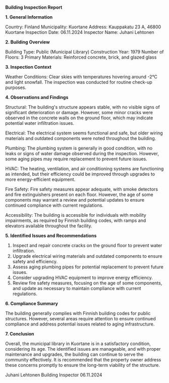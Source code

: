  **Building Inspection Report**

**1. General Information**

Country: Finland
Municipality: Kuortane
Address: Kauppakatu 23 A, 46800 Kuortane
Inspection Date: 06.11.2024
Inspector Name: Juhani Lehtonen

**2. Building Overview**

Building Type: Public (Municipal Library)
Construction Year: 1979
Number of Floors: 3
Primary Materials: Reinforced concrete, brick, and glazed glass

**3. Inspection Context**

Weather Conditions: Clear skies with temperatures hovering around -2°C and light snowfall. The inspection was conducted for routine check-up purposes.

**4. Observations and Findings**

Structural: The building's structure appears stable, with no visible signs of significant deterioration or damage. However, some minor cracks were observed in the concrete walls on the ground floor, which may indicate potential water infiltration issues.

Electrical: The electrical system seems functional and safe, but older wiring materials and outdated components were noted throughout the building.

Plumbing: The plumbing system is generally in good condition, with no leaks or signs of water damage observed during the inspection. However, some aging pipes may require replacement to prevent future issues.

HVAC: The heating, ventilation, and air conditioning systems are functioning as intended, but their efficiency could be improved through upgrades to more energy-efficient equipment.

Fire Safety: Fire safety measures appear adequate, with smoke detectors and fire extinguishers present on each floor. However, the age of some components may warrant a review and potential updates to ensure continued compliance with current regulations.

Accessibility: The building is accessible for individuals with mobility impairments, as required by Finnish building codes, with ramps and elevators available throughout the facility.

**5. Identified Issues and Recommendations**

1. Inspect and repair concrete cracks on the ground floor to prevent water infiltration.
2. Upgrade electrical wiring materials and outdated components to ensure safety and efficiency.
3. Assess aging plumbing pipes for potential replacement to prevent future issues.
4. Consider upgrading HVAC equipment to improve energy efficiency.
5. Review fire safety measures, focusing on the age of some components, and update as necessary to maintain compliance with current regulations.

**6. Compliance Summary**

The building generally complies with Finnish building codes for public structures. However, several areas require attention to ensure continued compliance and address potential issues related to aging infrastructure.

**7. Conclusion**

Overall, the municipal library in Kuortane is in a satisfactory condition, considering its age. The identified issues are manageable, and with proper maintenance and upgrades, the building can continue to serve the community effectively. It is recommended that the property owner address these concerns promptly to ensure the long-term viability of the structure.

Juhani Lehtonen
Building Inspector
06.11.2024